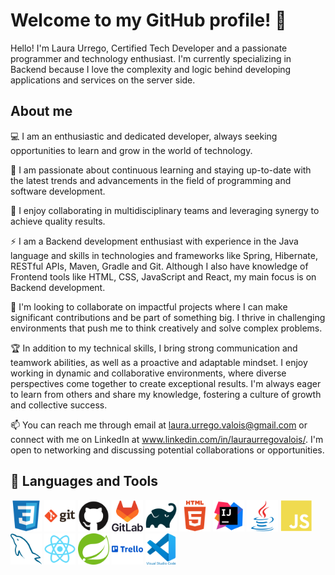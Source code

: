 # Welcome to my GitHub profile! 🌟

Hello! I'm Laura Urrego, Certified Tech Developer and a passionate programmer and technology enthusiast. I'm currently specializing in Backend because I love the complexity and logic behind developing applications and services on the server side.

## About me

💻 I am an enthusiastic and dedicated developer, always seeking opportunities to learn and grow in the world of technology.

🌱 I am passionate about continuous learning and staying up-to-date with the latest trends and advancements in the field of programming and software development.

🤝 I enjoy collaborating in multidisciplinary teams and leveraging synergy to achieve quality results.

⚡ I am a Backend development enthusiast with experience in the Java language and skills in technologies and frameworks like Spring, Hibernate, RESTful APIs, Maven, Gradle and Git. Although I also have knowledge of Frontend tools like HTML, CSS, JavaScript and React, my main focus is on Backend development.

💞️ I'm looking to collaborate on impactful projects where I can make significant contributions and be part of something big. I thrive in challenging environments that push me to think creatively and solve complex problems.

🏆 In addition to my technical skills, I bring strong communication and teamwork abilities, as well as a proactive and adaptable mindset. I enjoy working in dynamic and collaborative environments, where diverse perspectives come together to create exceptional results. I'm always eager to learn from others and share my knowledge, fostering a culture of growth and collective success.

📫 You can reach me through email at laura.urrego.valois@gmail.com or connect with me on LinkedIn at www.linkedin.com/in/lauraurregovalois/. I'm open to networking and discussing potential collaborations or opportunities.

## 🔨 Languages and Tools

<img src="https://github.com/devicons/devicon/blob/master/icons/css3/css3-original.svg" alt="CSS" width="50"> <img src="https://github.com/devicons/devicon/blob/master/icons/git/git-original-wordmark.svg" alt="Git" width="50"> <img src="https://github.com/devicons/devicon/blob/master/icons/github/github-original.svg" alt="GitHub" width="50"> <img src="https://github.com/devicons/devicon/blob/master/icons/gitlab/gitlab-original-wordmark.svg" alt="GitLab" width="50"> <img src="https://github.com/devicons/devicon/blob/master/icons/gradle/gradle-plain.svg" alt="Gradle" width="50"> <img src="https://github.com/devicons/devicon/blob/master/icons/html5/html5-plain-wordmark.svg" alt="HTML" width="50"> <img src="https://github.com/devicons/devicon/blob/master/icons/intellij/intellij-original.svg" alt="IntelliJ" width="50"> <img src="https://github.com/devicons/devicon/blob/master/icons/java/java-original.svg" alt="Java" width="50"> <img src="https://github.com/devicons/devicon/blob/master/icons/javascript/javascript-plain.svg" alt="JavaScript" width="50"> <img src="https://github.com/devicons/devicon/blob/master/icons/mysql/mysql-original.svg" alt="MySQL" width="50"> <img src="https://github.com/devicons/devicon/blob/master/icons/react/react-original.svg" alt="React" width="50"> <img src="https://github.com/devicons/devicon/blob/master/icons/spring/spring-original.svg" alt="Spring" width="50"> <img src="https://github.com/devicons/devicon/blob/master/icons/trello/trello-plain-wordmark.svg" alt="Trello" width="50"> <img src="https://github.com/devicons/devicon/blob/master/icons/vscode/vscode-original-wordmark.svg" alt="VSCode" width="50"> 


